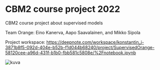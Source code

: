 # CBM2 course project 2022
CBM2 course project about supervised models

Team Orange: Eino Kanerva, Aapo Saavalainen, and Mikko Sipola

Project workspace: https://deepnote.com/workspace/konstantin_i-3871b8f5-092d-404e-b52b-f1d044b68240/project/SupervisedOrange-58120cee-a96d-431f-b1b0-fbb581c5808e/%2Fnotebook.ipynb

![kuva](https://user-images.githubusercontent.com/85122497/169816943-43a50630-f10b-4c65-bb45-6bb2ce53230f.png)
